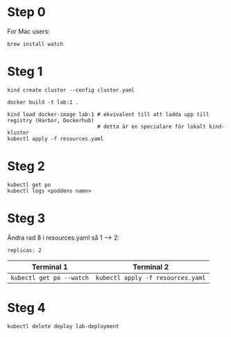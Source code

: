 
# Step 0
For Mac users:
```
brew install watch
```


# Steg 1
```
kind create cluster --config cluster.yaml

docker build -t lab:1 .

kind load docker-image lab:1 # ekvivalent till att ladda upp till registry (Harbor, Dockerhub)
                             # detta är en specialare för lokalt kind-kluster
kubectl apply -f resources.yaml
```

# Steg 2
```
kubectl get po
kubectl logs <poddens namn>
```

# Steg 3

Ändra rad 8 i resources.yaml så 1 --> 2:
```
replicas: 2
```

| Terminal 1 | Terminal 2 |
|------------|------------|
| `kubectl get po --watch`  | `kubectl apply -f resources.yaml` |

# Steg 4
```
kubectl delete deploy lab-deployment
```

